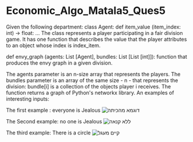 # Economic_Algo_Matala5_Ques5

Given the following department:
class Agent:
def item_value (item_index: int) → float: ...
The class represents a player participating in a fair division game.
It has one function that describes the value that the player attributes to an object whose index is index_item.

def envy_graph (agents: List [Agent], bundles: List [List [int]]): 
function that produces the envy graph in a given division.

The agents parameter is an n-size array that represents the players.
The bundles parameter is an array of the same size - n - that represents the division: 
bundle[i] is a collection of the objects player i receives.
The function returns a graph of Python's networkx library.
An examples of interesting inputs:

The first example : everyone is Jealous
![דוגמא מהכיתה](https://user-images.githubusercontent.com/57682267/99914603-22650980-2d07-11eb-9e1a-2dcd7d7cefd7.png)

The Second example: no one is Jealous
![ללא קנאה](https://user-images.githubusercontent.com/57682267/99914616-3c9ee780-2d07-11eb-94ee-e935b5abe181.png)

The third example: There is a circle
![קיים מעגל](https://user-images.githubusercontent.com/57682267/99914627-56d8c580-2d07-11eb-95dc-c77601ad2f2a.png)


